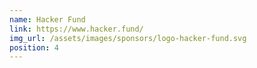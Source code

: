 ```yaml
---
name: Hacker Fund
link: https://www.hacker.fund/
img_url: /assets/images/sponsors/logo-hacker-fund.svg
position: 4
---
```

